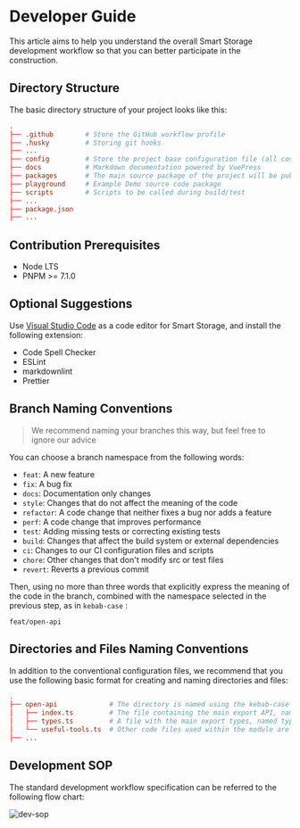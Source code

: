 # Developer Guide

This article aims to help you understand the overall Smart Storage development workflow so that you can better participate in the construction.

## Directory Structure

The basic directory structure of your project looks like this:

```toml
.
├── .github        # Store the GitHub workflow profile
├── .husky         # Storing git hooks
├── ...
├── config         # Store the project base configuration file (all configurations are inherited here)
├── docs           # Markdown documentation powered by VuePress
├── packages       # The main source package of the project will be published to npm
├── playground     # Example Demo source code package
├── scripts        # Scripts to be called during build/test
├── ...
├── package.json
├── ...
```

## Contribution Prerequisites

- Node LTS
- PNPM >= 7.1.0

## Optional Suggestions

Use [Visual Studio Code](https://code.visualstudio.com/) as a code editor for Smart Storage, and install the following extension:

- Code Spell Checker
- ESLint
- markdownlint
- Prettier

## Branch Naming Conventions

> We recommend naming your branches this way, but feel free to ignore our advice

You can choose a branch namespace from the following words:

- `feat`: A new feature
- `fix`: A bug fix
- `docs`: Documentation only changes
- `style`: Changes that do not affect the meaning of the code
- `refactor`: A code change that neither fixes a bug nor adds a feature
- `perf`: A code change that improves performance
- `test`: Adding missing tests or correcting existing tests
- `build`: Changes that affect the build system or external dependencies
- `ci`: Changes to our CI configuration files and scripts
- `chore`: Other changes that don't modify src or test files
- `revert`: Reverts a previous commit

Then, using no more than three words that explicitly express the meaning of the code in the branch, combined with the namespace selected in the previous step, as in `kebab-case` :

```text
feat/open-api
```

## Directories and Files Naming Conventions

In addition to the conventional configuration files, we recommend that you use the following basic format for creating and naming directories and files:

```toml
.
├── open-api             # The directory is named using the kebab-case style, as a module
│   ├── index.ts         # The file containing the main export API, named index, that serves as an import source for other modules
│   ├── types.ts         # A file with the main export types, named types, that serves as an import source for other modules
│   └── useful-tools.ts  # Other code files used within the module are also named in the kebab-case style
├── ...
```

## Development SOP

The standard development workflow specification can be referred to the following flow chart:

![dev-sop](~@imgs/guide/other/developer-guide/dev-sop-en.png)
